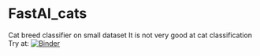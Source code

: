 # FastAI_cats
Cat breed classifier on small dataset
It is not very good at cat classification
Try at: [![Binder](https://mybinder.org/badge_logo.svg)](https://mybinder.org/v2/gh/kelseymour/FastAI_cats/HEAD?urlpath=%2Fvoila%2Frender%2Fcat_app.ipynb)
